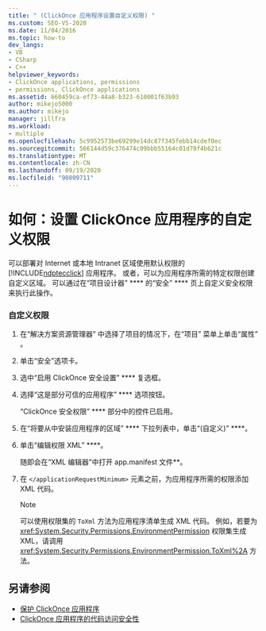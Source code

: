 ```yaml
---
title: " (ClickOnce 应用程序设置自定义权限) "
ms.custom: SEO-VS-2020
ms.date: 11/04/2016
ms.topic: how-to
dev_langs:
- VB
- CSharp
- C++
helpviewer_keywords:
- ClickOnce applications, permissions
- permissions, ClickOnce applications
ms.assetid: 660459ca-ef73-44a8-b323-610001f63b93
author: mikejo5000
ms.author: mikejo
manager: jillfra
ms.workload:
- multiple
ms.openlocfilehash: 5c9952573be69299e14dc87f345febb14cdef0ec
ms.sourcegitcommit: 566144d59c376474c09bbb55164c01d70f4b621c
ms.translationtype: MT
ms.contentlocale: zh-CN
ms.lasthandoff: 09/19/2020
ms.locfileid: "90809711"
---
```

# <a name="how-to-set-custom-permissions-for-a-clickonce-application"></a>如何：设置 ClickOnce 应用程序的自定义权限
可以部署对 Internet 或本地 Intranet 区域使用默认权限的 [!INCLUDE[ndptecclick](../deployment/includes/ndptecclick_md.md)] 应用程序。 或者，可以为应用程序所需的特定权限创建自定义区域。 可以通过在“项目设计器” **** 的“安全” **** 页上自定义安全权限来执行此操作。

### <a name="to-customize-a-permission"></a>自定义权限

1. 在“解决方案资源管理器” 中选择了项目的情况下，在“项目”  菜单上单击“属性” 。

2. 单击“安全”选项卡。

3. 选中“启用 ClickOnce 安全设置” **** 复选框。

4. 选择“这是部分可信的应用程序” **** 选项按钮。

     “ClickOnce 安全权限” **** 部分中的控件已启用。

5. 在“将要从中安装应用程序的区域” **** 下拉列表中，单击“(自定义)” ****。

6. 单击“编辑权限 XML” ****。

     随即会在“XML 编辑器”中打开 app.manifest 文件**。

7. 在 `</applicationRequestMinimum>` 元素之前，为应用程序所需的权限添加 XML 代码。

    > [!NOTE]
    > 可以使用权限集的 `ToXml` 方法为应用程序清单生成 XML 代码。 例如，若要为 <xref:System.Security.Permissions.EnvironmentPermission> 权限集生成 XML，请调用 <xref:System.Security.Permissions.EnvironmentPermission.ToXml%2A> 方法。

## <a name="see-also"></a>另请参阅
- [保护 ClickOnce 应用程序](../deployment/securing-clickonce-applications.md)
- [ClickOnce 应用程序的代码访问安全性](../deployment/code-access-security-for-clickonce-applications.md)
